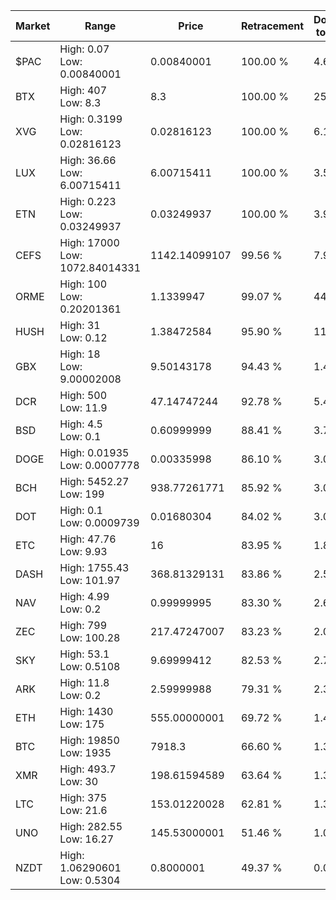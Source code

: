 | Market | Range | Price| Retracement | Doubles to 50% |
| --- | --- | --- | --- | --- |
| $PAC | High: 0.07<br />Low: 0.00840001 | 0.00840001 | 100.00 % | 4.67 |
| BTX | High: 407<br />Low: 8.3 | 8.3 | 100.00 % | 25.02 |
| XVG | High: 0.3199<br />Low: 0.02816123 | 0.02816123 | 100.00 % | 6.18 |
| LUX | High: 36.66<br />Low: 6.00715411 | 6.00715411 | 100.00 % | 3.55 |
| ETN | High: 0.223<br />Low: 0.03249937 | 0.03249937 | 100.00 % | 3.93 |
| CEFS | High: 17000<br />Low: 1072.84014331 | 1142.14099107 | 99.56 % | 7.91 |
| ORME | High: 100<br />Low: 0.20201361 | 1.1339947 | 99.07 % | 44.18 |
| HUSH | High: 31<br />Low: 0.12 | 1.38472584 | 95.90 % | 11.24 |
| GBX | High: 18<br />Low: 9.00002008 | 9.50143178 | 94.43 % | 1.42 |
| DCR | High: 500<br />Low: 11.9 | 47.14747244 | 92.78 % | 5.43 |
| BSD | High: 4.5<br />Low: 0.1 | 0.60999999 | 88.41 % | 3.77 |
| DOGE | High: 0.01935<br />Low: 0.0007778 | 0.00335998 | 86.10 % | 3.00 |
| BCH | High: 5452.27<br />Low: 199 | 938.77261771 | 85.92 % | 3.01 |
| DOT | High: 0.1<br />Low: 0.0009739 | 0.01680304 | 84.02 % | 3.00 |
| ETC | High: 47.76<br />Low: 9.93 | 16 | 83.95 % | 1.80 |
| DASH | High: 1755.43<br />Low: 101.97 | 368.81329131 | 83.86 % | 2.52 |
| NAV | High: 4.99<br />Low: 0.2 | 0.99999995 | 83.30 % | 2.60 |
| ZEC | High: 799<br />Low: 100.28 | 217.47247007 | 83.23 % | 2.07 |
| SKY | High: 53.1<br />Low: 0.5108 | 9.69999412 | 82.53 % | 2.76 |
| ARK | High: 11.8<br />Low: 0.2 | 2.59999988 | 79.31 % | 2.31 |
| ETH | High: 1430<br />Low: 175 | 555.00000001 | 69.72 % | 1.45 |
| BTC | High: 19850<br />Low: 1935 | 7918.3 | 66.60 % | 1.38 |
| XMR | High: 493.7<br />Low: 30 | 198.61594589 | 63.64 % | 1.32 |
| LTC | High: 375<br />Low: 21.6 | 153.01220028 | 62.81 % | 1.30 |
| UNO | High: 282.55<br />Low: 16.27 | 145.53000001 | 51.46 % | 1.03 |
| NZDT | High: 1.06290601<br />Low: 0.5304 | 0.8000001 | 49.37 % | 0.00 |
